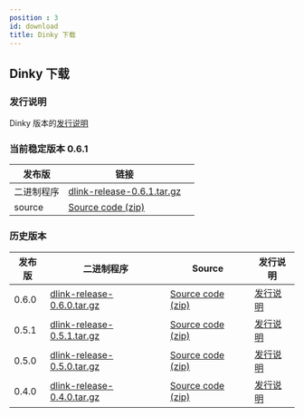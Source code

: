```yaml
---
position : 3
id: download
title: Dinky 下载
---
```





## Dinky 下载

### 发行说明

Dinky 版本的[发行说明](/zh-CN/release_notes/dinky-0.6.1.md)

### 当前稳定版本 0.6.1

| 发布版     | 链接                                                                                                                   |      |
| ---------- |----------------------------------------------------------------------------------------------------------------------| ---- |
| 二进制程序 | [dlink-release-0.6.1.tar.gz](https://github.com/DataLinkDC/dlink/releases/download/0.6.1/dlink-release-0.6.1.tar.gz) |      |
| source     | [Source code (zip)](https://github.com/DataLinkDC/dlink/archive/refs/tags/0.6.1.zip)                                 |      |

### 历史版本

| 发布版   | 二进制程序                                                                                                                | Source                                                                               | 发行说明                                        |
|-------|----------------------------------------------------------------------------------------------------------------------|--------------------------------------------------------------------------------------|---------------------------------------------|
| 0.6.0 | [dlink-release-0.6.0.tar.gz](https://github.com/DataLinkDC/dlink/releases/download/0.6.0/dlink-release-0.6.0.tar.gz) | [Source code (zip)](https://github.com/DataLinkDC/dlink/archive/refs/tags/0.6.0.zip) | [发行说明](/zh-CN/release_notes/dinky-0.6.0.md) |
| 0.5.1 | [dlink-release-0.5.1.tar.gz](https://github.com/DataLinkDC/dlink/releases/download/0.5.1/dlink-release-0.5.1.tar.gz) | [Source code (zip)](https://github.com/DataLinkDC/dlink/archive/refs/tags/0.5.1.zip) | [发行说明](/zh-CN/release_notes/dinky-0.5.1.md) |
| 0.5.0 | [dlink-release-0.5.0.tar.gz](https://github.com/DataLinkDC/dlink/releases/download/0.5.0/dlink-release-0.5.0.tar.gz) | [Source code (zip)](https://github.com/DataLinkDC/dlink/archive/refs/tags/0.5.0.zip) | [发行说明](/zh-CN/release_notes/dinky-0.5.0.md) |
| 0.4.0 | [dlink-release-0.4.0.tar.gz](https://github.com/DataLinkDC/dlink/releases/download/0.4.0/dlink-release-0.4.0.tar.gz) | [Source code (zip)](https://github.com/DataLinkDC/dlink/archive/refs/tags/0.4.0.zip) | [发行说明](/zh-CN/release_notes/dinky-0.4.0.md) |

